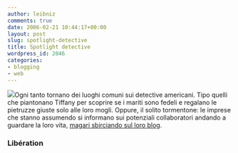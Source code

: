 ```yaml
---
author: leibniz
comments: true
date: 2006-02-21 10:44:17+00:00
layout: post
slug: spotlight-detective
title: Spotlight detective
wordpress_id: 2046
categories:
- blogging
- web
---
```


![](http://www.varasoftware.com/products/images/spotlight.jpg)Ogni tanto tornano dei luoghi comuni sui detective americani. Tipo quelli che piantonano Tiffany per scoprire se i mariti sono fedeli e regalano le pietruzze giuste solo alle loro mogli. Oppure, il solito tormentone: le imprese che stanno assumendo si informano sui potenziali collaboratori andando a guardare la loro vita, [magari sbirciando sul loro blog](http://www.liberation.fr/page.php?Article=360810).


### Libération
